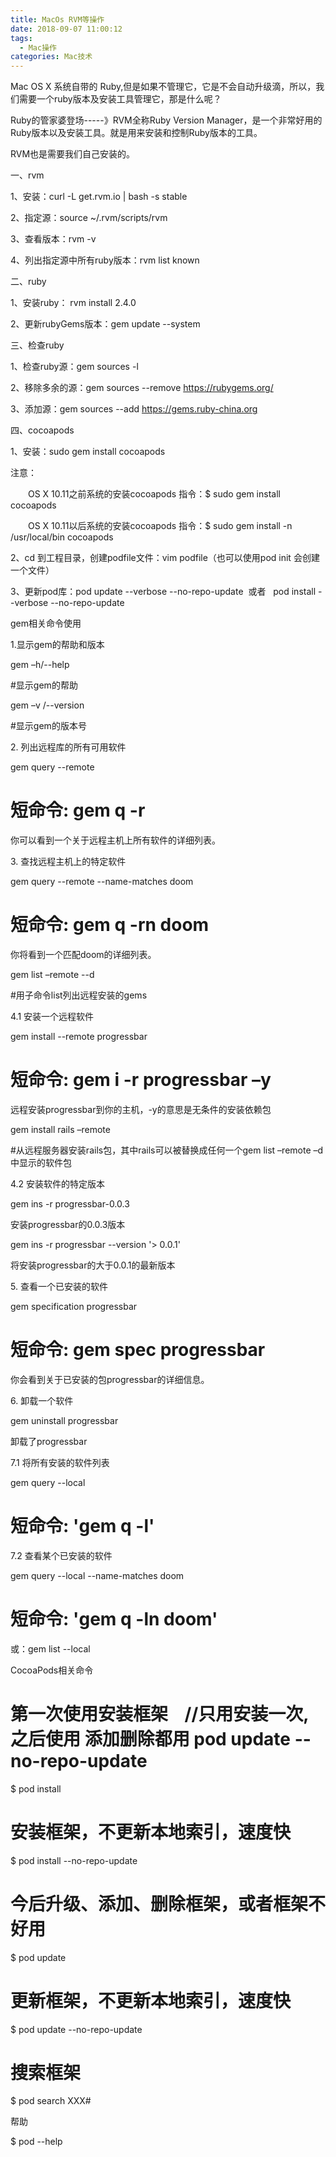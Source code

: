```yaml
---
title: MacOs RVM等操作
date: 2018-09-07 11:00:12
tags:
  - Mac操作
categories: Mac技术
---
```


Mac OS X 系统自带的 Ruby,但是如果不管理它，它是不会自动升级滴，所以，我们需要一个ruby版本及安装工具管理它，那是什么呢？

Ruby的管家婆登场-----》RVM全称Ruby Version Manager，是一个非常好用的Ruby版本以及安装工具。就是用来安装和控制Ruby版本的工具。

RVM也是需要我们自己安装的。

一、rvm

1、安装：curl -L get.rvm.io | bash -s stable

2、指定源：source ~/.rvm/scripts/rvm

3、查看版本：rvm -v 

4、列出指定源中所有ruby版本：rvm list known

二、ruby

1、安装ruby： rvm install 2.4.0

2、更新rubyGems版本：gem update --system

三、检查ruby

1、检查ruby源：gem sources -l 

2、移除多余的源：gem sources --remove https://rubygems.org/

3、添加源：gem sources --add https://gems.ruby-china.org

四、cocoapods

1、安装：sudo gem install cocoapods

注意：

　　OS X 10.11之前系统的安装cocoapods 指令：$ sudo gem install cocoapods

　　OS X 10.11以后系统的安装cocoapods 指令：$ sudo gem install -n /usr/local/bin cocoapods

2、cd 到工程目录，创建podfile文件：vim podfile（也可以使用pod init 会创建一个文件）

3、更新pod库：pod update --verbose --no-repo-update  或者   pod install --verbose --no-repo-update

gem相关命令使用

1.显示gem的帮助和版本

gem –h/--help

#显示gem的帮助

gem –v /--version

#显示gem的版本号

2\. 列出远程库的所有可用软件

gem query --remote        

# 短命令: gem q -r

你可以看到一个关于远程主机上所有软件的详细列表。

3\. 查找远程主机上的特定软件

gem query --remote --name-matches doom

# 短命令: gem q -rn doom

你将看到一个匹配doom的详细列表。

gem list –remote --d

#用子命令list列出远程安装的gems

4.1 安装一个远程软件

gem install --remote progressbar

# 短命令: gem i -r progressbar –y

远程安装progressbar到你的主机，-y的意思是无条件的安装依赖包

gem install rails –remote

#从远程服务器安装rails包，其中rails可以被替换成任何一个gem list –remote –d中显示的软件包

4.2 安装软件的特定版本

gem ins -r progressbar-0.0.3

安装progressbar的0.0.3版本

gem ins -r progressbar --version '> 0.0.1'

将安装progressbar的大于0.0.1的最新版本

5\. 查看一个已安装的软件

gem specification progressbar

# 短命令: gem spec progressbar

你会看到关于已安装的包progressbar的详细信息。

6\. 卸载一个软件

gem uninstall progressbar

卸载了progressbar

7.1 将所有安装的软件列表

gem query --local

# 短命令: 'gem q -l'

7.2 查看某个已安装的软件

gem query --local --name-matches doom

# 短命令: 'gem q -ln doom'

或：gem list --local

CocoaPods相关命令

# 第一次使用安装框架    //只用安装一次,之后使用 添加删除都用 pod update --no-repo-update

$ pod install

# 安装框架，不更新本地索引，速度快

$ pod install --no-repo-update

# 今后升级、添加、删除框架，或者框架不好用

$ pod update

# 更新框架，不更新本地索引，速度快

$ pod update --no-repo-update

# 搜索框架

$ pod search XXX#

帮助

$ pod --help

​
